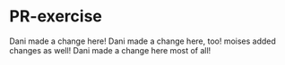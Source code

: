 # PR-exercise

Dani made a change here!
Dani made a change here, too!
moises added changes as well!
Dani made a change here most of all!